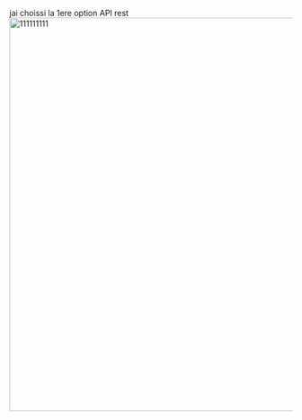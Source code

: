 jai choissi la 1ere option
API rest
<img width="700" alt="111111111" src="https://github.com/Bassiriki/EXamenspring/assets/122950246/14480265-6514-4ad8-8640-edd93cd43d3a">

